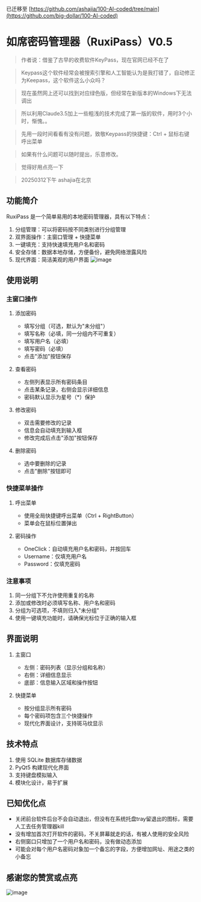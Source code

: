 已迁移至 [https://github.com/ashajia/100-AI-coded/tree/main](https://github.com/big-dollar/100-AI-coded)
# 如席密码管理器（RuxiPass）V0.5
> 作者说：借鉴了古早的收费软件KeyPass，现在官网已经不在了

> Keypass这个软件经常会被搜索引擎和人工智能认为是我打错了，自动修正为Keepass，这个软件这么小众吗？

> 现在虽然网上还可以找到对应绿色版，但经常在新版本的Windows下无法调出

> 所以利用Claude3.5加上一些粗浅的技术完成了第一版的软件，用时3个小时，惭愧。。

> 先用一段时间看看有没有问题，致敬Keypass的快捷键：Ctrl + 鼠标右键 呼出菜单

> 如果有什么问题可以随时提出，乐意修改。

> 觉得好用点亮一下

> 20250312下午 ashajia在北京

## 功能简介

RuxiPass 是一个简单易用的本地密码管理器，具有以下特点：

1. 分组管理：可以将密码按不同类别进行分组管理
2. 双界面操作：主窗口管理 + 快捷菜单
3. 一键填充：支持快速填充用户名和密码
4. 安全存储：数据本地存储，方便备份，避免网络泄露风险
5. 现代界面：简洁美观的用户界面
![image](https://github.com/user-attachments/assets/68a10f28-6742-48ff-bd28-60b793e69ca0)

## 使用说明

### 主窗口操作

1. 添加密码
   - 填写分组（可选，默认为"未分组"）
   - 填写名称（必填，同一分组内不可重复）
   - 填写用户名（必填）
   - 填写密码（必填）
   - 点击"添加"按钮保存

2. 查看密码
   - 左侧列表显示所有密码条目
   - 点击某条记录，右侧会显示详细信息
   - 密码默认显示为星号（*）保护

3. 修改密码
   - 双击需要修改的记录
   - 信息会自动填充到输入框
   - 修改完成后点击"添加"按钮保存

4. 删除密码
   - 选中要删除的记录
   - 点击"删除"按钮即可

### 快捷菜单操作

1. 呼出菜单
   - 使用全局快捷键呼出菜单（Ctrl + RightButton）
   - 菜单会在鼠标位置弹出

2. 密码操作
   - OneClick：自动填充用户名和密码，并按回车
   - Username：仅填充用户名
   - Password：仅填充密码

### 注意事项

1. 同一分组下不允许使用重复的名称
2. 添加或修改时必须填写名称、用户名和密码
3. 分组为可选项，不填则归入"未分组"
4. 使用一键填充功能时，请确保光标位于正确的输入框

## 界面说明

1. 主窗口
   - 左侧：密码列表（显示分组和名称）
   - 右侧：详细信息显示
   - 底部：信息输入区域和操作按钮

2. 快捷菜单
   - 按分组显示所有密码
   - 每个密码项包含三个快捷操作
   - 现代化界面设计，支持斑马纹显示

## 技术特点

1. 使用 SQLite 数据库存储数据
2. PyQt5 构建现代化界面
3. 支持键盘模拟输入
4. 模块化设计，易于扩展

## 已知优化点
- 关闭前台软件后台不会自动退出，但没有在系统托盘tray留退出的图标，需要人工去任务管理器kill
- 没有增加首次打开软件的密码，不关屏幕就走的话，有被人使用的安全风险
- 右侧窗口只增加了一个用户名和密码，没有做动态添加
- 可能会对每个用户名密码对象加一个备忘的字段，方便增加网址、用途之类的小备忘

## 感谢您的赞赏或点亮
![image](https://github.com/user-attachments/assets/d143992e-d87d-47ca-b033-2562d59686d3)

